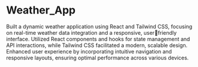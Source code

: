 # Weather_App
Built a dynamic weather application using React and Tailwind CSS, focusing on real-time weather data integration and a responsive, userfriendly interface. Utilized React components and hooks for state management and API interactions, while Tailwind CSS facilitated a 
modern, scalable design. Enhanced user experience by incorporating intuitive navigation and responsive layouts, ensuring optimal 
performance across various devices.
